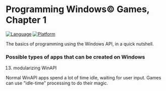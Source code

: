 # Programming Windows© Games, Chapter 1
[![Language](https://img.shields.io/badge/Language%20-C++-blue.svg)](https://github.com/GeorgePimpleton/Win32-games/)
[![Platform](https://img.shields.io/badge/Platform%20-Win32-blue.svg)](https://github.com/GeorgePimpleton/Win32-games/)

The basics of programming using the Windows API, in a quick nutshell.  

### Possible types of apps that can be created on Windows
13. modularizing WinAPI

Normal WinAPI apps spend a lot of time idle, waiting for user input.  Games can use "idle-time" processing to do their magic.
